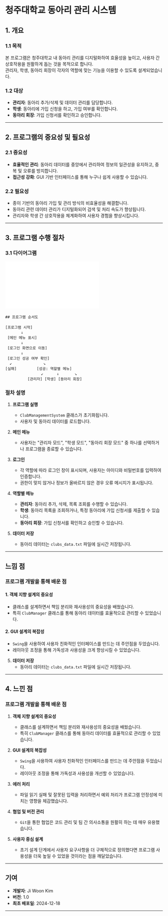# 청주대학교 동아리 관리 시스템

## 1. 개요

### 1.1 목적
본 프로그램은 청주대학교 내 동아리 관리를 디지털화하여 효율성을 높이고, 사용자 간 상호작용을 원활하게 돕는 것을 목적으로 합니다.  
관리자, 학생, 동아리 회장이 각자의 역할에 맞는 기능을 이용할 수 있도록 설계되었습니다.

### 1.2 대상
- **관리자**: 동아리 추가/삭제 및 데이터 관리를 담당합니다.
- **학생**: 동아리에 가입 신청을 하고, 가입 여부를 확인합니다.
- **동아리 회장**: 가입 신청서를 확인하고 승인합니다.

---

## 2. 프로그램의 중요성 및 필요성

### 2.1 중요성
- **효율적인 관리**: 동아리 데이터를 중앙에서 관리하여 정보의 일관성을 유지하고, 중복 및 오류를 방지합니다.
- **접근성 강화**: GUI 기반 인터페이스를 통해 누구나 쉽게 사용할 수 있습니다.

### 2.2 필요성
- 종이 기반의 동아리 가입 및 관리 방식의 비효율성을 해결합니다.
- 동아리 관련 데이터 관리가 디지털화되어 검색 및 처리 속도가 향상됩니다.
- 관리자와 학생 간 상호작용을 체계화하여 사용자 경험을 향상시킵니다.

---

## 3. 프로그램 수행 절차

### 3.1 다이어그램
![클래스 다이어그램](./club.pdf)
```
## 프로그램 순서도

[프로그램 시작]
       ↓
 [메인 메뉴 표시]
       ↓
 [로그인 화면으로 이동]
       ↓
 [로그인 성공 여부 확인]
  ↙              ↘
[실패]         [성공: 역할별 메뉴]
                ↙      ↓       ↘
          [관리자] [학생] [동아리 회장]
```
### 절차 설명

1. **프로그램 실행**
   - `ClubManagementSystem` 클래스가 초기화됩니다.
   - 사용자 및 동아리 데이터를 로드합니다.

2. **메인 메뉴**
   - 사용자는 "관리자 모드", "학생 모드", "동아리 회장 모드" 중 하나를 선택하거나 프로그램을 종료할 수 있습니다.

3. **로그인**
   - 각 역할에 따라 로그인 창이 표시되며, 사용자는 아이디와 비밀번호를 입력하여 인증합니다.
   - 권한이 맞지 않거나 정보가 올바르지 않은 경우 오류 메시지가 표시됩니다.

4. **역할별 메뉴**
   - **관리자**: 동아리 추가, 삭제, 목록 조회를 수행할 수 있습니다.
   - **학생**: 동아리 목록을 조회하거나, 특정 동아리에 가입 신청서를 제출할 수 있습니다.
   - **동아리 회장**: 가입 신청서를 확인하고 승인할 수 있습니다.

5. **데이터 저장**
   - 동아리 데이터는 `clubs_data.txt` 파일에 실시간 저장됩니다.

---

## 느낌 점

### 프로그램 개발을 통해 배운 점

#### 1. 객체 지향 설계의 중요성
   - 클래스를 설계하면서 책임 분리와 재사용성의 중요성을 배웠습니다.
   - 특히 `ClubManager` 클래스를 통해 동아리 데이터를 효율적으로 관리할 수 있었습니다.

#### 2. GUI 설계의 복잡성
   - `Swing`을 사용하여 사용자 친화적인 인터페이스를 만드는 데 주안점을 두었습니다.
   - 레이아웃 조정을 통해 가독성과 사용성을 크게 향상시킬 수 있었습니다.


5. **데이터 저장**
   - 동아리 데이터는 `clubs_data.txt` 파일에 실시간 저장됩니다.

---

## 4. 느낀 점

### 프로그램 개발을 통해 배운 점
1. **객체 지향 설계의 중요성**
   - 클래스를 설계하면서 책임 분리와 재사용성의 중요성을 배웠습니다.
   - 특히 `ClubManager` 클래스를 통해 동아리 데이터를 효율적으로 관리할 수 있었습니다.

2. **GUI 설계의 복잡성**
   - `Swing`을 사용하여 사용자 친화적인 인터페이스를 만드는 데 주안점을 두었습니다.
   - 레이아웃 조정을 통해 가독성과 사용성을 개선할 수 있었습니다.

3. **에러 처리**
   - 파일 읽기 실패 및 잘못된 입력을 처리하면서 예외 처리가 프로그램 안정성에 미치는 영향을 체감했습니다.

4. **협업 및 버전 관리**
   - `Git`을 통한 협업은 코드 관리 및 팀 간 의사소통을 원활히 하는 데 매우 유용했습니다.

5. **사용자 중심 설계**
   - 초기 설계 단계에서 사용자 요구사항을 더 구체적으로 정의했다면 프로그램 사용성을 더욱 높일 수 있었을 것이라는 점을 깨달았습니다.

---

## 기여
- **개발자**: Ji Woon Kim
- **버전**: 1.0
- **최초 배포일**: 2024-12-18

---

